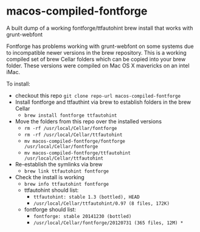 # macos-compiled-fontforge
A built dump of a working fontforge/ttfautohint brew install that works with grunt-webfont

Fontforge has problems working with grunt-webfont on some systems due to incompatible newer versions in the brew repository. This is a working compiled set of brew Cellar folders which can be copied into your brew folder. These versions were compiled on Mac OS X mavericks on an intel iMac.

To install:
* checkout this repo `git clone repo-url macos-compiled-fontforge`
* Install fontforge and ttfauthint via brew to establish folders in the brew Cellar
    * `brew install fontforge ttfautohint`
* Move the folders from this repo over the installed versions
    * `rm -rf /usr/local/Cellar/fontforge`  
    * `rm -rf /usr/local/Cellar/ttfautohint`  
    * `mv macos-compiled-fontforge/fontforge /usr/local/Cellar/fontforge`
    * `mv macos-compiled-fontforge/ttfautohint /usr/local/Cellar/ttfautohint`
* Re-establish the symlinks via brew
    * `brew link ttfautohint fontforge`
* Check the install is working
    * `brew info ttfautohint fontforge`
    * ttfautohint should list:
        *  `ttfautohint: stable 1.3 (bottled), HEAD`
        *  `/usr/local/Cellar/ttfautohint/0.97 (8 files, 172K)`
    * fontforge should list:
        *  `fontforge: stable 20141230 (bottled)`
        *  `/usr/local/Cellar/fontforge/20120731 (365 files, 12M) *`
